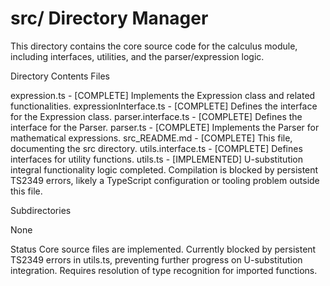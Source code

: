 # src/ Directory Manager

This directory contains the core source code for the calculus module, including interfaces, utilities, and the parser/expression logic.

Directory Contents
Files

expression.ts - [COMPLETE] Implements the Expression class and related functionalities.
expressionInterface.ts - [COMPLETE] Defines the interface for the Expression class.
parser.interface.ts - [COMPLETE] Defines the interface for the Parser.
parser.ts - [COMPLETE] Implements the Parser for mathematical expressions.
src_README.md - [COMPLETE] This file, documenting the src directory.
utils.interface.ts - [COMPLETE] Defines interfaces for utility functions.
utils.ts - [IMPLEMENTED] U-substitution integral functionality logic completed. Compilation is blocked by persistent TS2349 errors, likely a TypeScript configuration or tooling problem outside this file.

Subdirectories

None

Status
Core source files are implemented. Currently blocked by persistent TS2349 errors in utils.ts, preventing further progress on U-substitution integration. Requires resolution of type recognition for imported functions.